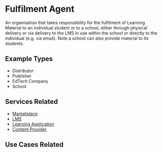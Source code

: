 # Fulfilment Agent

An organisation that takes responsibility for the fulfilment of Learning Material to an individual student or to a school, either through physical delivery or via delivery to the LMS in use within the school or directly to the individual (e.g. via email). Note a school can also provide material to its students.

## Example Types

  - Distributor
  - Publisher
  - EdTech Company
  - School

## Services Related

  - [Marketplace](../services/marketplace.md)
  - [LMS](../services/lms.md)
  - [Learning Application](../services/learning-application.md)
  - [Content Provider](../services/content-provider.md)

## Use Cases Related
